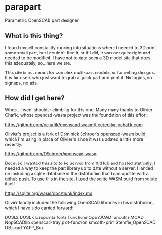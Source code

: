 # parapart
Parametric OpenSCAD part designer


## What is this thing?
I found myself constantly running into situations where I needed to 3D print some small
part, but I couldn't find it, or if I did, it was not quite right and needed to be 
modified.  I have not to date seen a 3D model site that does this adequately, so...here we are.

This site is not meant for complex multi-part models, or for selling designs.  It is for users
who just want to grab a quick part and print it.  No logins, no signups, no ads.


## How did I get here?

Whoo...I went shoulder climbing for this one.  Many many thanks to Olivier Chafik, whose opencad-wasm project was the foundation of this effort:

https://github.com/ochafik/openscad-wasm/tree/editor-ochafik.com


Olivier's project is a fork of Dominick Schroer's openscad-wasm build, which I'm using in place of Olivier's since it was updated a little more recently.

https://github.com/DSchroer/openscad-wasm

Because I wanted this site to be served from GitHub and hosted statically, I needed a way to keep the part library up to date without a server.  I landed on including a sqlite database in the distribution that I can update with a github push.  To use this in the site, I used the sqlite WASM build from sqlute itself 

https://sqlite.org/wasm/doc/trunk/index.md


Olivier kindly included the following OpenSCAD libraries in his distribution, which I have aldo carried forward:

BOSL2
BOSL
closepoints
fonts
FunctionalOpenSCAD
funcutils
MCAD
NopSCADlib
openscad-tray
plot-function
smooth-prim
Stemfie_OpenSCAD
UB.scad
YAPP_Box


